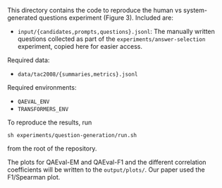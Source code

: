 This directory contains the code to reproduce the human vs system-generated questions experiment (Figure 3).
Included are:
- `input/{candidates,prompts,questions}.jsonl`: The manually written questions collected as part of the `experiments/answer-selection` experiment, copied here for easier access. 

Required data:
- `data/tac2008/{summaries,metrics}.jsonl`

Required environments:
- `QAEVAL_ENV`
- `TRANSFORMERS_ENV`

To reproduce the results, run
```
sh experiments/question-generation/run.sh
```
from the root of the repository.

The plots for QAEval-EM and QAEval-F1 and the different correlation coefficients will be written to the `output/plots/`.
Our paper used the F1/Spearman plot.